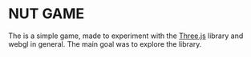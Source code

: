 NUT GAME
========

The is a simple game, made to experiment with the [Three.js](https://threejs.org/) library and webgl in general.
The main goal was to explore the library.


